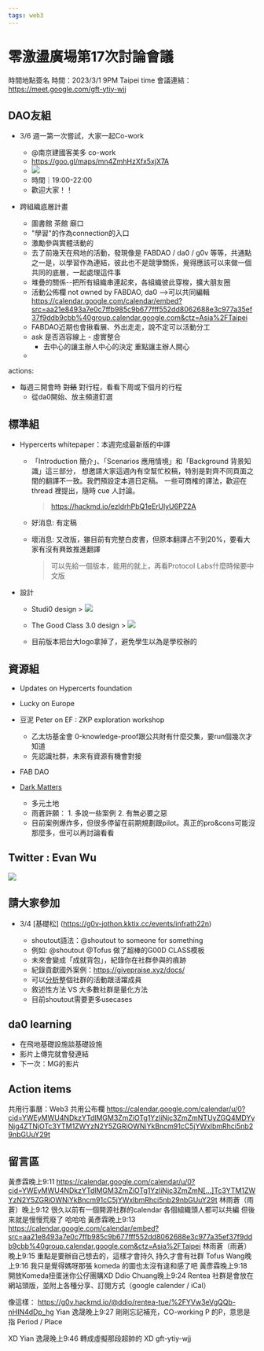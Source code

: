 ```yaml
---
tags: web3
---
```


# 零激盪廣場第17次討論會議

時間地點簽名
時間：2023/3/1 9PM Taipei time
會議連結：https://meet.google.com/gft-ytiy-wjj

## DAO友組
- 3/6 週一第一次嘗試，大家一起Co-work
  - @南京建國客美多 co-work
  - https://goo.gl/maps/mn4ZmhHzXfx5xjX7A 
  - ![](https://s3-ap-northeast-1.amazonaws.com/g0v-hackmd-images/uploads/upload_8160b87022ce10d56086e299a8752530.png)
  - 時間｜19:00-22:00 
  - 歡迎大家！！

- 跨組織底層計畫
    - 圖書館 茶館 廟口
    - "學習"的作為connection的入口
    - 激勵參與實體活動的
    - 去了前幾天在飛地的活動，發現像是 FABDAO / da0 / g0v 等等，共通點之一是，以學習作為連結，彼此也不是競爭關係，覺得應該可以來做一個共同的底層，一起處理這件事
    - 堆疊的關係--把所有組織串連起來，各組織彼此穿梭，擴大朋友圈
    - 活動公佈欄 not owned by FABDAO, da0 -->可以共同編輯
        https://calendar.google.com/calendar/embed?src=aa21e8493a7e0c7ffb985c9b677fff552dd8062688e3c977a35ef37f9ddb9cbb%40group.calendar.google.com&ctz=Asia%2FTaipei
   - FABDAO近期也會揪看展、外出走走，說不定可以活動分工
   - ask 是否涵容線上 - 虛實整合
       - 去中心的讓主辦人中心的決定 重點讓主辦人開心
   - 

actions:
- 每週三開會時 ~~對錶~~ 對行程，看看下周或下個月的行程
    - 從da0開始、放主頻道釘選
 

## 標準組
- Hypercerts whitepaper：本週完成最新版的中譯
    - 「Introduction 簡介」、「Scenarios 應用情境」和「Background 背景知識」這三部分，
想邀請大家這週內有空幫忙校稿，特別是對齊不同頁面之間的翻譯不一致。我們預設定本週日定稿。
一些可商榷的譯法，歡迎在 thread 裡提出，隨時 cue 人討論。
      > https://hackmd.io/ezldrhPbQ1eErUlyU6PZ2A
    - 好消息: 有定稿
       
    - 壞消息: 又改版，雖目前有完整白皮書，但原本翻譯占不到20%，要看大家有沒有興致推進翻譯
      > 可以先給一個版本，能用的就上，再看Protocol Labs什麼時候要中文版
- 設計
    - Studi0 design >
![](https://s3-ap-northeast-1.amazonaws.com/g0v-hackmd-images/uploads/upload_0fbf0a032f2781425ee0f9467391051a.jpg)
    - The Good Class 3.0 design > 
![](https://s3-ap-northeast-1.amazonaws.com/g0v-hackmd-images/uploads/upload_696d5b91a99a1dad99c4bc3b03e4d001.png)

   - 目前版本把台大logo拿掉了，避免學生以為是學校辦的
     
  



## 資源組
- Updates on Hypercerts foundation
- Lucky on Europe
- 豆泥 Peter on EF : ZKP exploration workshop
   - 乙太坊基金會 0-knowledge-proof跟公共財有什麼交集，要run個幾次才知道
   - 先認識社群，未來有資源有機會對接

- FAB DAO
- [Dark Matters](https://darkmatterlabs.org/Team)
  - 多元土地 
  - 雨蒼許願： 1. 多說一些案例 2. 有無必要之惡
  - 目前案例爆炸多，但很多停留在前期規劃跟pilot。真正的pro&cons可能沒那麼多，但可以再討論看看

## Twitter : Evan Wu
![](https://s3-ap-northeast-1.amazonaws.com/g0v-hackmd-images/uploads/upload_cc7601002594505c06bf5366b390e937.png)


## 請大家參加
- 3/4 [基礎松] (https://g0v-jothon.kktix.cc/events/infrath22n)

  - shoutout語法：@shoutout to someone for something
  - 例如: @shoutout @Tofus 做了超棒的G00D CLASS模板
  - 未來會變成「成就背包」，紀錄你在社群參與的痕跡
  - 紀錄貢獻國外案例：https://givepraise.xyz/docs/
  - 可以[分析](https://givepraise.xyz/docs/how-praise-works/analyze)整個社群的活動跟活躍成員
  - 敘述性方法 VS 大多數社群是量化方法
  - 目前shoutout需要更多usecases

## da0 learning
  - 在飛地基礎設施談基礎設施
  - 影片上傳完就會發連結
  - 下一次：MG的影片

## Action items

共用行事曆：Web3 共用公布欄
https://calendar.google.com/calendar/u/0?cid=YWEyMWU4NDkzYTdlMGM3ZmZiOTg1YzliNjc3ZmZmNTUyZGQ4MDYyNjg4ZTNjOTc3YTM1ZWYzN2Y5ZGRiOWNiYkBncm91cC5jYWxlbmRhci5nb29nbGUuY29t


## 留言區
黃彥霖晚上9:11
https://calendar.google.com/calendar/u/0?cid=YWEyMWU4NDkzYTdlMGM3ZmZiOTg1YzliNjc3ZmZmN[…]Tc3YTM1ZWYzN2Y5ZGRiOWNiYkBncm91cC5jYWxlbmRhci5nb29nbGUuY29t
林雨蒼（雨蒼）晚上9:12
很久以前有一個開源社群的calendar
各個組織頭人都可以共編
但後來就是慢慢荒廢了
哈哈哈
黃彥霖晚上9:13
https://calendar.google.com/calendar/embed?src=aa21e8493a7e0c7ffb985c9b677fff552dd8062688e3c977a35ef37f9ddb9cbb%40group.calendar.google.com&ctz=Asia%2FTaipei
林雨蒼（雨蒼）晚上9:15
重點是要辦自己想去的，這樣才會持久
持久才會有社群
Tofus Wang晚上9:16
我只是覺得媽呀那張 komeda 的圖也太沒有違和感了吧
黃彥霖晚上9:18
開放Komeda扭蛋迷你公仔團購XD
Ddio Chuang晚上9:24
Rentea 社群是會放在網站頭版，並附上各種分享、訂閱方式（google calender / iCal）

像這樣：
https://g0v.hackmd.io/@ddio/rentea-tue/%2FYVw3eVgQQb-nHIN4dDp_hg
Yian 逸晟晚上9:27
剛剛忘記補充，CO-working P 的P，意思是指 Period / Place 

XD
Yian 逸晟晚上9:46
轉成虛擬那段超帥的 XD
gft-ytiy-wjj